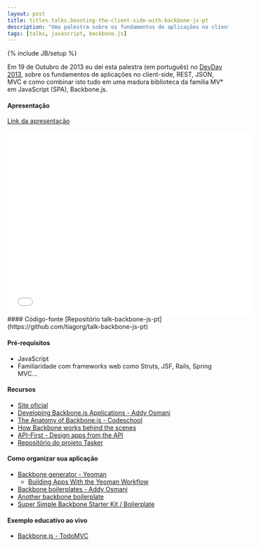 ```yaml
---
layout: post
title: titles.talks.boosting-the-client-side-with-backbone-js-pt
description: "Uma palestra sobre os fundamentos de aplicações no client-side, REST, JSON, MVC e como combinar isto tudo em uma madura biblioteca da família MV* em JavaScript (SPA), Backbone.js."
tags: [talks, javascript, backbone.js]
---
```

{% include JB/setup %}

Em 19 de Outubro de 2013 eu dei esta palestra (em português) no [DevDay 2013](http://devday.devisland.com/), sobre os fundamentos de aplicações no client-side, REST, JSON, MVC e como combinar isto tudo em uma madura biblioteca da família MV* em JavaScript (SPA), Backbone.js.
<br/>
#### Apresentação
[Link da apresentação](//tgarcia.com.br/talk-backbone-js-pt)
<iframe src="//tgarcia.com.br/talk-backbone-js-pt/#/" width="560" height="420" scrolling="no" frameborder="0" allowfullscreen="allowfullscreen"> </iframe>
#### Código-fonte
[Repositório talk-backbone-js-pt](https://github.com/tiagorg/talk-backbone-js-pt)

#### Pré-requisitos

* JavaScript
* Familiaridade com frameworks web como Struts, JSF, Rails, Spring MVC...

#### Recursos

* [Site oficial](http://backbonejs.org)
* [Developing Backbone.js Applications - Addy Osmani](http://addyosmani.github.io/backbone-fundamentals)
* [The Anatomy of Backbone.js - Codeschool](http://backbone.codeschool.com)
* [How Backbone works behind the scenes](http://backbonejs.org/docs/backbone.html)
* [API-First - Design apps from the API](http://www.api-first.com/)
* [Repositório do projeto Tasker](https://github.com/tiagorg/tasker)

#### Como organizar sua aplicação

* [Backbone generator - Yeoman](https://github.com/yeoman/generator-backbone)
    * [Building Apps With the Yeoman Workflow](http://net.tutsplus.com/tutorials/javascript-ajax/building-apps-with-the-yeoman-workflow/)
* [Backbone boilerplates - Addy Osmani](https://github.com/addyosmani/backbone-boilerplates)
* [Another backbone boilerplate](http://backboneboilerplate.com/)
* [Super Simple Backbone Starter Kit / Boilerplate](http://webapplog.com/super-simple-backbone-starter-kit-boilerplate/)

#### Exemplo educativo ao vivo

* [Backbone.js - TodoMVC](http://todomvc.com/architecture-examples/backbone/)